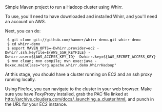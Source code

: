 Simple Maven project to run a Hadoop cluster using Whirr.

To use, you'll need to have downloaded and installed Whirr, and you'll need an account on AWS.

Next, you can do:

     $ git clone git://github.com/hammer/whirr-demo.git whirr-demo
     $ cd whirr-demo
     $ export MAVEN_OPTS=-Dwhirr.provider=ec2 -Dwhirr.ssh.keyfile=${AWS_SSH_KEYFILE} -Dwhirr.user=${AWS_ACCESS_KEY_ID} -Dwhirr.key=${AWS_SECRET_ACCESS_KEY}
     $ mvn clean; mvn compile; mvn exec:java -Dexec.mainClass="org.apache.whirr.demo.WhirrHadoop"

At this stage, you should have a cluster running on EC2 and an ssh proxy running locally.

Using Firefox, you can navigate to the cluster in your web browser. Make sure you have FoxyProxy installed,
grab the PAC file linked at http://archive.cloudera.com/docs/_launching_a_cluster.html, and punch in the URL
for your EC2 instance.

